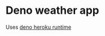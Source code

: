 # Deno weather app

Uses [deno heroku runtime](https://github.com/chibat/heroku-deno-getting-started)
